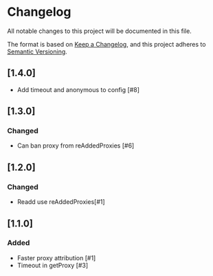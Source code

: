 # Changelog

All notable changes to this project will be documented in this file.

The format is based on [Keep a Changelog](https://keepachangelog.com/en/1.0.0/),
and this project adheres to [Semantic Versioning](https://semver.org/spec/v2.0.0.html).

## [1.4.0]
- Add timeout and anonymous to config [#8]

## [1.3.0]

### Changed

- Can ban proxy from reAddedProxies [#6]

## [1.2.0]

### Changed

- Readd use reAddedProxies[#1]

## [1.1.0]

### Added

- Faster proxy attribution [#1]
- Timeout in getProxy [#3]

